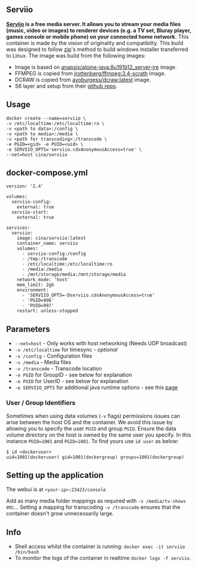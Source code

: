 [appurl]: http://serviio.org/
[hub]: https://hub.docker.com/r/cina/serviio/
[lsio]: https://hub.docker.com/r/lsiocommunity/serviio/
## Serviio
**[Serviio][appurl] is a free media server. It allows you to stream your media files (music, video or images) to renderer devices (e.g. a TV set, Bluray player, games console or mobile phone) on your connected home network.**
This container is made by the vision of originality and compatibilty. This build was designed to follow [zip](http://forum.serviio.org/memberlist.php?mode=viewprofile&u=2&sid=47fff9ad505fde0bc0295130098c9a57)'s method to build windows installer transferred to Linux.
The image was build from the following images:
- Image is based on [anapsix/alpine-java:8u191b12_server-jre](https://hub.docker.com/r/anapsix/alpine-java) image.
- FFMPEG is copied from [jrottenberg/ffmpeg:3.4-scrath](https://hub.docker.com/r/jrottenberg/ffmpeg) image.
- DCRAW is copied from [ayoburgess/dcraw:latest](https://hub.docker.com/r/ayoburgess/dcraw) image.
- S6 layer and setup from their [github repo](https://github.com/just-containers/s6-overlay).
## Usage
    docker create --name=serviio \
    -v /etc/localtime:/etc/localtime:ro \
    -v <path to data>:/config \
    -v <path to media>:/media \
    -v <path for transcoding>:/transcode \
    -e PGID=<gid> -e PUID=<uid> \
    -e SERVIIO_OPTS='serviio.cdsAnonymousAccess=true' \
    --net=host cina/serviio
## docker-compose.yml
    version: '2.4'
    
    volumes:
      serviio-config: 
        external: true
      serviio-start:
        external: true
    
    services:
      serviio:
        image: cina/serviio:latest
        container_name: serviio
        volumes:
          - serviio-config:/config 
          - /tmp:/transcode 
          - /etc/localtime:/etc/localtime:ro 
          - /media:/media 
          - /mnt/storage/media:/mnt/storage/media 
        network_mode: 'host'
        mem_limit: 2gb
        environment:
          - 'SERVIIO_OPTS=-Dserviio.cdsAnonymousAccess=true'
          - 'PGID=996' 
          - 'PUID=997' 
        restart: unless-stopped
## Parameters
* `--net=host` - Only works with host networking (Needs UDP broadcast)
* `-v /etc/localtime` for timesync - *optional*
* `-v /config` - Configuration files
* `-v /media` - Media files
* `-v /transcode` - Transcode location
* `-e PGID` for GroupID - see below for explanation
* `-e PUID` for UserID - see below for explanation
* `-e SERVIIO_OPTS` for additional java runtime options - see this [page](http://www.serviio.org/component/content/article/10-uncategorised/43-supported-system-properties)
### User / Group Identifiers

Sometimes when using data volumes (`-v` flags) permissions issues can arise between the host OS and the container. We avoid this issue by allowing you to specify the user `PUID` and group `PGID`. Ensure the data volume directory on the host is owned by the same user you specify.
In this instance `PUID=1001` and `PGID=1001`. To find yours use `id user` as below:

    $ id <dockeruser>
    uid=1001(dockeruser) gid=1001(dockergroup) groups=1001(dockergroup)

## Setting up the application

The webui is at `<your-ip>:23423/console` 

Add as many media folder mappings as required with `-v /media/tv-shows` etc... 
Setting a mapping for transcoding `-v /transcode`  ensures that the container doesn't grow unnecessarily large.

## Info

- Shell access whilst the container is running: `docker exec -it serviio /bin/bash`
- To monitor the logs of the container in realtime `docker logs -f serviio`.



